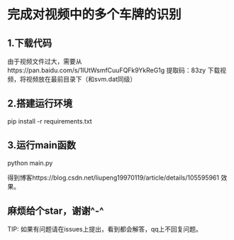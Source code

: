 # 完成对视频中的多个车牌的识别


## 1.下载代码
由于视频文件过大，需要从https://pan.baidu.com/s/1IUtWsmfCuuFQFk9YkReG1g 提取码：83zy  下载视频，将视频放在最前目录下（和svm.dat同级）
## 2.搭建运行环境 
pip install -r requirements.txt
## 3.运行main函数
python main.py

得到博客https://blog.csdn.net/liupeng19970119/article/details/105595961
效果。

## 麻烦给个star，谢谢^-^


TIP: 如果有问题请在issues上提出，看到都会解答，qq上不回复问题。



